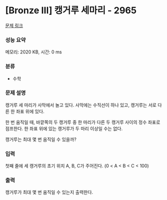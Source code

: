 # [Bronze Ⅲ] 캥거루 세마리 - 2965

[문제 링크](https://www.acmicpc.net/problem/2965) 

### 성능 요약

메모리: 2020 KB, 시간: 0 ms

### 분류

* 수학

### 문제 설명

캥거루 세 마리가 사막에서 놀고 있다. 사막에는 수직선이 하나 있고, 캥거루는 서로 다른 한 좌표 위에 있다.

한 번 움직일 때, 바깥쪽의 두 캥거루 중 한 마리가 다른 두 캥거루 사이의 정수 좌표로 점프한다. 한 좌표 위에 있는 캥거루가 두 마리 이상일 수는 없다.

캥거루는 최대 몇 번 움직일 수 있을까?

### 입력 

첫째 줄에 세 캥거루의 초기 위치 A, B, C가 주어진다. (0 < A < B < C < 100)

### 출력 

캥거루가 최대 몇 번 움직일 수 있는지 출력한다.
